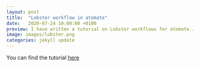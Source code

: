 ```yaml
---
layout: post
title:  "Lobster workflow in atomate"
date:   2020-07-24 10:00:00 +0100
preview: I have written a tutorial on Lobster workflows for atomate..
image: images/lobster.png
categories: jekyll update
---
```

You can find the tutorial [here](../../../../../sites/Tutorial_LobsterAtomate.html)
















